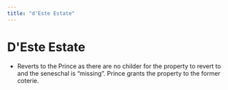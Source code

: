```yaml
---
title: "d'Este Estate"
---
```


# D'Este Estate

- Reverts to the Prince as there are no childer for the property to revert to and the seneschal is “missing”. Prince grants the property to the former coterie.  